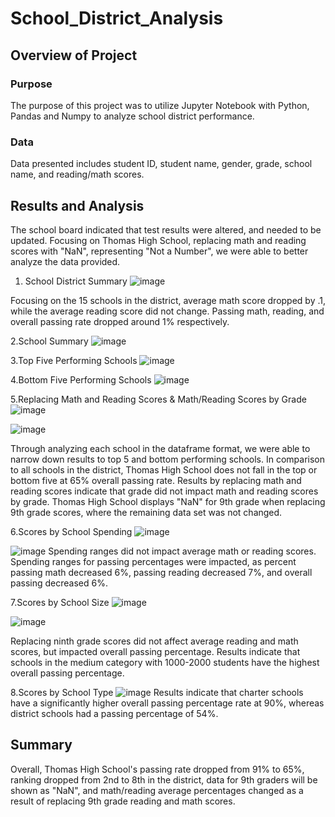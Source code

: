 # School_District_Analysis

## Overview of Project
### Purpose
The purpose of this project was to utilize Jupyter Notebook with Python, Pandas and Numpy to analyze school district performance.

### Data
Data presented includes student ID, student name, gender, grade, school name, and reading/math scores.

## Results and Analysis
The school board indicated that test results were altered, and needed to be updated. Focusing on Thomas High School, replacing math and reading scores with "NaN", representing "Not a Number", we were able to better analyze the data provided. 

1. School District Summary
![image](https://user-images.githubusercontent.com/109991916/188177140-65f5c60b-2838-4b3c-a9ef-2fd67a1f669e.png)

Focusing on the 15 schools in the district, average math score dropped by .1, while the average reading score did not change. Passing math, reading, and overall passing rate dropped around 1% respectively.

2.School Summary
![image](https://user-images.githubusercontent.com/109991916/188178957-c8209672-37d1-42fa-b806-2c129fde1c37.png)

3.Top Five Performing Schools
![image](https://user-images.githubusercontent.com/109991916/188179766-84e11996-9306-4641-bab6-eede13304147.png)

4.Bottom Five Performing Schools
![image](https://user-images.githubusercontent.com/109991916/188179920-35093277-782e-4a51-9c02-cb9a1c0ea07f.png)

5.Replacing Math and Reading Scores & Math/Reading Scores by Grade
![image](https://user-images.githubusercontent.com/109991916/188181299-7fb17402-66bd-4c13-8cf5-54788af99a74.png)

![image](https://user-images.githubusercontent.com/109991916/188180858-1bd30dc0-9bdc-4053-81e5-ae8896e35de3.png)

Through analyzing each school in the dataframe format, we were able to narrow down results to top 5 and bottom performing schools. In comparison to all schools in the district, Thomas High School does not fall in the top or bottom five at 65% overall passing rate. Results by replacing math and reading scores indicate that grade did not impact math and reading scores by grade. Thomas High School displays "NaN" for 9th grade when replacing 9th grade scores, where the remaining data set was not changed.

6.Scores by School Spending
![image](https://user-images.githubusercontent.com/109991916/188182113-6715d3ea-9d2c-4ba4-938d-d81997e3e46d.png)

![image](https://user-images.githubusercontent.com/109991916/188182199-498ef0e6-2800-4692-a832-f69cad77a244.png)
Spending ranges did not impact average math or reading scores. Spending ranges for passing percentages were impacted, as percent passing math decreased 6%, passing reading decreased 7%, and overall passing decreased 6%.

7.Scores by School Size
![image](https://user-images.githubusercontent.com/109991916/188183441-2ce7202f-22c8-4fcf-a6bd-720a38101e51.png)

![image](https://user-images.githubusercontent.com/109991916/188183529-fd2fda42-5c9d-4b11-94b7-d697c2740fb2.png)

Replacing ninth grade scores did not affect average reading and math scores, but impacted overall passing percentage. Results indicate that schools in the medium category with 1000-2000 students have the highest overall passing percentage.

8.Scores by School Type
![image](https://user-images.githubusercontent.com/109991916/188185331-a5ca7753-44e7-4240-b195-4b1c718494c3.png)
Results indicate that charter schools have a significantly higher overall passing percentage rate at 90%, whereas district schools had a passing percentage of 54%. 

## Summary

Overall, Thomas High School's passing rate dropped from 91% to 65%, ranking dropped from 2nd to 8th in the district, data for 9th graders will be shown as "NaN", and math/reading average percentages changed as a result of replacing 9th grade reading and math scores.
